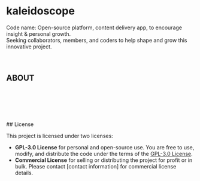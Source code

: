 # kaleidoscope
Code name: Open-source platform, content delivery app, to encourage insight &amp; personal growth. <br>
Seeking collaborators, members, and coders to help shape and grow this innovative project.
<br>
<br>
<br>
## ABOUT
<br>
<br>
<br>
<br>
<br>
## License

This project is licensed under two licenses:
- **GPL-3.0 License** for personal and open-source use. You are free to use, modify, and distribute the code under the terms of the [GPL-3.0 License](link-to-GPL-license).
- **Commercial License** for selling or distributing the project for profit or in bulk. Please contact [contact information] for commercial license details.

